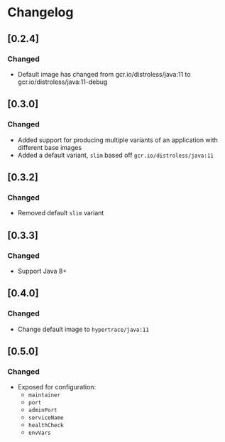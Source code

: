 # Changelog


## [0.2.4]
### Changed
- Default image has changed from gcr.io/distroless/java:11 to gcr.io/distroless/java:11-debug

## [0.3.0]
### Changed
- Added support for producing multiple variants of an application with different base images
- Added a default variant, `slim` based off `gcr.io/distroless/java:11`

## [0.3.2]
### Changed
- Removed default `slim` variant

## [0.3.3]
### Changed
- Support Java 8+

## [0.4.0]
### Changed
- Change default image to `hypertrace/java:11`

## [0.5.0]
### Changed
- Exposed for configuration:
    - `maintainer`
    - `port`
    - `adminPort`
    - `serviceName`
    - `healthCheck`
    - `envVars`
